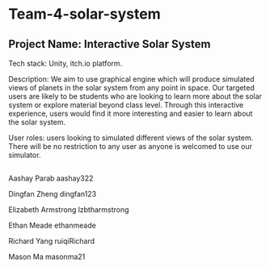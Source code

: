 # Team-4-solar-system

## Project Name: Interactive Solar System
Tech stack: Unity, itch.io platform.

Description: 
We aim to use graphical engine which will produce simulated views of planets in the solar system from any point in space. Our targeted users are likely to be students who are looking to learn more about the solar system or explore material beyond class level. Through this interactive experience, users would find it more interesting and easier to learn about the solar system.

User roles: users looking to simulated different views of the solar system. There will be no restriction to any user as anyone is welcomed to use our simulator. 

##
Aashay Parab aashay322

Dingfan Zheng dingfan123

Elizabeth Armstrong lzbtharmstrong

Ethan Meade ethanmeade

Richard Yang ruiqiRichard

Mason Ma masonma21
